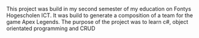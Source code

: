 This project was build in my second semester of my education on Fontys Hogescholen ICT.
It was build to generate a composition of a team for the game Apex Legends.
The purpose of the project was to learn c#, object orientated programming and CRUD
